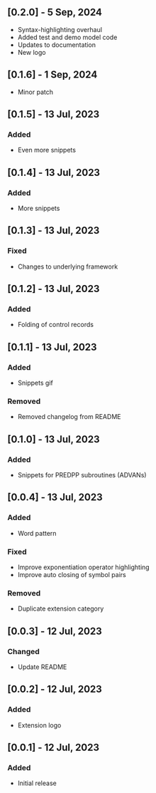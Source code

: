 ## [0.2.0] - 5 Sep, 2024

- Syntax-highlighting overhaul
- Added test and demo model code
- Updates to documentation
- New logo

## [0.1.6] - 1 Sep, 2024

- Minor patch

## [0.1.5] - 13 Jul, 2023

### Added

- Even more snippets

## [0.1.4] - 13 Jul, 2023

### Added

- More snippets

## [0.1.3] - 13 Jul, 2023

### Fixed

- Changes to underlying framework

## [0.1.2] - 13 Jul, 2023

### Added

- Folding of control records

## [0.1.1] - 13 Jul, 2023

### Added

- Snippets gif

### Removed

- Removed changelog from README

## [0.1.0] - 13 Jul, 2023

### Added

- Snippets for PREDPP subroutines (ADVANs)

## [0.0.4] - 13 Jul, 2023

### Added

- Word pattern

### Fixed

- Improve exponentiation operator highlighting
- Improve auto closing of symbol pairs

### Removed

- Duplicate extension category

## [0.0.3] - 12 Jul, 2023

### Changed

- Update README

## [0.0.2] - 12 Jul, 2023

### Added

- Extension logo

## [0.0.1] - 12 Jul, 2023

### Added

- Initial release
